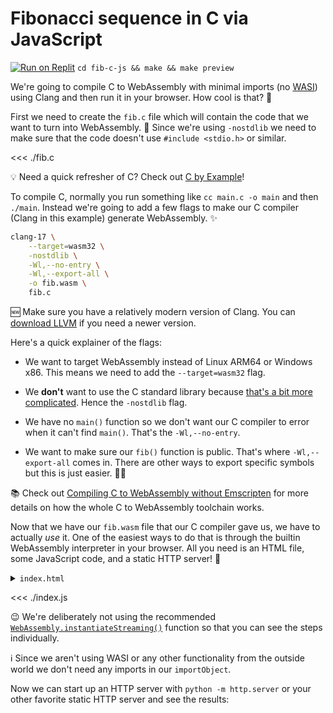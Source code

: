 # Fibonacci sequence in C via JavaScript

[![Run on Replit](https://replit.com/badge/github/replit/clui)](https://replit.com/github/jcbhmr/webassemblybyexample.dev)
`cd fib-c-js && make && make preview`

We're going to compile C to WebAssembly with minimal imports (no [WASI](https://wasi.dev/)) using Clang and then run it in your browser. How cool is that? 🤩

First we need to create the `fib.c` file which will contain the code that we want to turn into WebAssembly. 🛑 Since we're using `-nostdlib` we need to make sure that the code doesn't use `#include <stdio.h>` or similar.

<<< ./fib.c

💡 Need a quick refresher of C? Check out [C by Example](https://www.cbyexample.com/)!

To compile C, normally you run something like `cc main.c -o main` and then `./main`. Instead we're going to add a few flags to make our C compiler (Clang in this example) generate WebAssembly. ✨

```sh
clang-17 \
    --target=wasm32 \
    -nostdlib \
    -Wl,--no-entry \
    -Wl,--export-all \
    -o fib.wasm \
    fib.c
```

🆕 Make sure you have a relatively modern version of Clang. You can [download LLVM](https://releases.llvm.org/download.html) if you need a newer version.

Here's a quick explainer of the flags:

- We want to target WebAssembly instead of Linux ARM64 or Windows x86. This means we need to add the `--target=wasm32` flag.

- We **don't** want to use the C standard library because [that's a bit more complicated](#TODO). Hence the `-nostdlib` flag.

- We have no `main()` function so we don't want our C compiler to error when it can't find `main()`. That's the `-Wl,--no-entry`.

- We want to make sure our `fib()` function is public. That's where `-Wl,--export-all` comes in. There are other ways to export specific symbols but this is just easier. 🤷‍♀️

📚 Check out [Compiling C to WebAssembly without Emscripten](https://surma.dev/things/c-to-webassembly/) for more details on how the whole C to WebAssembly toolchain works.

Now that we have our `fib.wasm` file that our C compiler gave us, we have to actually _use_ it. One of the easiest ways to do that is through the builtin WebAssembly interpreter in your browser. All you need is an HTML file, some JavaScript code, and a static HTTP server! 🚀

<details><summary><code>index.html</code></summary>

<<< ./index.html

</details>

<<< ./index.js

😉 We're deliberately not using the recommended [`WebAssembly.instantiateStreaming()`](https://developer.mozilla.org/en-US/docs/WebAssembly/JavaScript_interface/instantiateStreaming_static) function so that you can see the steps individually.

ℹ Since we aren't using WASI or any other functionality from the outside world we don't need any imports in our `importObject`.

Now we can start up an HTTP server with `python -m http.server` or your other favorite static HTTP server and see the results:

![]()
